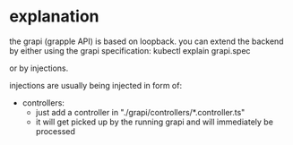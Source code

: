 # explanation
the grapi (grapple API) is based on loopback.
you can extend the backend by either using the grapi specification:
    kubectl explain grapi.spec

or by injections.

injections are usually being injected in form of:
- controllers:
    - just add a controller in "./grapi/controllers/*.controller.ts"
    - it will get picked up by the running grapi and will immediately be processed

